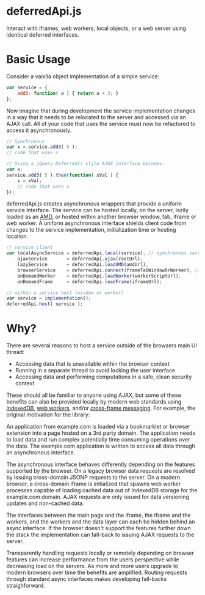 deferredApi.js
==============

Interact with iframes, web workers, local objects, or a web server using identical deferred interfaces.

Basic Usage
===========

Consider a vanilla object implementation of a simple service:

```javascript
var service = {
    add3: function( a ) { return a + 3; }
};
```

Now imagine that during development the service implementation changes in a way that it needs to be relocated
to the server and accessed via an AJAX call.  All of your code that uses the service must now be refactored to
access it asynchronously.

```javascript
// Synchronous
var x = service.add3( 5 );
// code that uses x

// Using a jQuery.Deferred() style AJAX interface becomes:
var x;
service.add3( 5 ).then(function( xVal ) {
    x = xVal;
    // code that uses x
});
```

deferredApi.js creates asynchronous wrappers that provide a uniform service interface.  The service can be
hosted locally, on the server, lazily loaded as an [AMD][1], or hosted within another browser window, tab, iframe
or web worker.  A uniform asynchronous interface shields client code from changes to the service implementation,
initialization time or hosting location.

```javascript
// service client
var localAsyncService = deferredApi.local(service), // synchronous service wrapped as async
    ajaxService       = deferredApi.ajax(rootUrl),
    lazyService       = deferredApi.loadAMD(amdUrl),
    browserService    = deferredApi.connect(frameTabWindowOrWorker), // existing service
    onDemandWorker    = deferredApi.loadWorker(workerScriptUrl),
    onDemandFrame     = deferredApi.loadFrame(iframeUrl);

// within a service host (window or worker)
var service = implementation();
deferredApi.host( service );
```

Why?
====

There are several reasons to host a service outside of the browsers main UI thread:

* Accessing data that is unavailable within the browser context
* Running in a separate thread to avoid locking the user interface
* Accessing data and performing computations in a safe, clean security context

These should all be familiar to anyone using AJAX, but some of these benefits can also be provided locally
by modern web standards using [IndexedDB][2], [web workers][3], and/or [cross-frame messaging][4].  For example,
the original motivation for the library:

An application from example.com is loaded via a bookmarklet or browser extension into a page hosted on a 3rd party
domain.  The application needs to load data and run complex potentially time consuming operations over the data.  The
example.com application is written to access all data through an asynchronous interface.

The asynchronous interface behaves differently depending on the features supported by the browser.  On a legacy browser
data requests are resolved by issuing cross-domain JSONP requests to the server.  On a modern browser, a cross-domain
iframe is initialized that spawns web worker processes capable of loading cached data out of IndexedDB storage for
the example.com domain.  AJAX requests are only issued for data versioning updates and non-cached data.

The interfaces between the main page and the iframe, the iframe and the workers, and the workers and the data layer can
each be hidden behind an async interface.  If the browser doesn't support the features further down the stack the
implementation can fall-back to issuing AJAX requests to the server.

Transparently handling requests locally or remotely depending on browser features can increase performance from the
users perspective while decreasing load on the servers.  As more and more users upgrade to modern browsers over time
the benefits are amplified.  Routing requests through standard async interfaces makes developing fall-backs
straighforward.  

[1]: http://en.wikipedia.org/wiki/Asynchronous_module_definition
[2]: https://developer.mozilla.org/en-US/docs/IndexedDB
[3]: https://developer.mozilla.org/en-US/docs/Web/Guide/Performance/Using_web_workers
[4]: https://developer.mozilla.org/en-US/docs/Web/API/Window.postMessage
